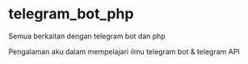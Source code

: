 # telegram_bot_php
Semua berkaitan dengan telegram bot dan php

Pengalaman aku dalam mempelajari ilmu telegram bot & telegram API
